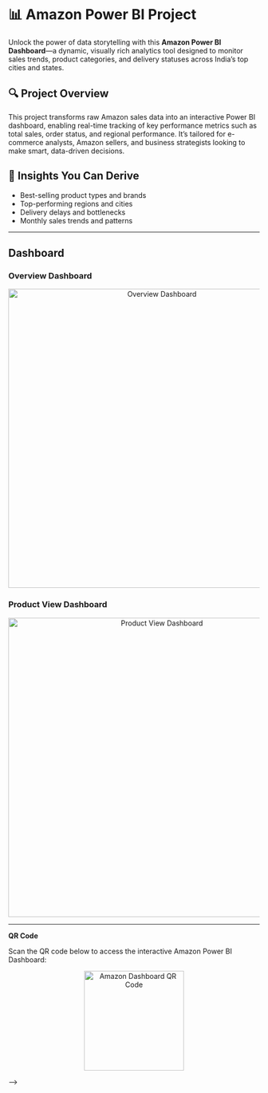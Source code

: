 # 📊 Amazon Power BI Project

Unlock the power of data storytelling with this **Amazon Power BI Dashboard**—a dynamic, visually rich analytics tool designed to monitor sales trends, product categories, and delivery statuses across India’s top cities and states.

## 🔍 Project Overview

This project transforms raw Amazon sales data into an interactive Power BI dashboard, enabling real-time tracking of key performance metrics such as total sales, order status, and regional performance. It’s tailored for e-commerce analysts, Amazon sellers, and business strategists looking to make smart, data-driven decisions.

## 🧠 Insights You Can Derive

-  Best-selling product types and brands  
- Top-performing regions and cities  
-  Delivery delays and bottlenecks  
-  Monthly sales trends and patterns  

---

##  Dashboard

###  Overview Dashboard
<p align="center">
  <img src="https://github.com/user-attachments/assets/6a33c112-4081-41f4-9318-b37c7a9a1b37" alt="Overview Dashboard" width="600"/>
</p>

### Product View Dashboard
<p align="center">
  <img src="https://github.com/user-attachments/assets/12ae243f-9886-4a67-9a22-82500fcd4e11" alt="Product View Dashboard" width="600"/>
</p>

---

**QR Code**

Scan the QR code below to access the interactive Amazon Power BI Dashboard:

<p align="center">
  <img src="https://github.com/user-attachments/assets/3eee8fc4-24ab-4573-be4b-332b06b724bd" alt="Amazon Dashboard QR Code" width="200"/>
</p> 

-->
